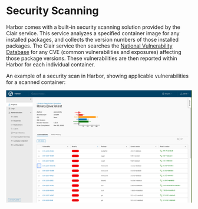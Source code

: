 # Security Scanning

Harbor comes with a built-in security scanning solution provided by the Clair service. This service analyzes a specified container image for any installed packages, and collects the version numbers of those installed packages. The Clair service then searches the [National Vulnerability Database](https://nvd.nist.gov/) for any CVE \(common vulnerabilities and exposures\) affecting those package versions. These vulnerabilities are then reported within Harbor for each individual container.

An example of a security scan in Harbor, showing applicable vulnerabilities for a scanned container: 

![An example of a security scan in Harbor](../../.gitbook/assets/scanning_image_1.png)


